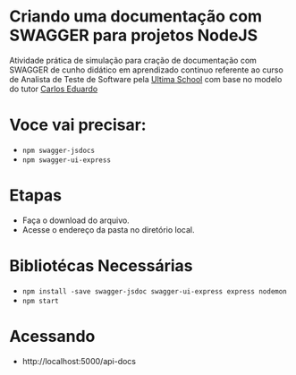# Criando uma documentação com SWAGGER para projetos NodeJS

Atividade prática de simulação para cração de documentação com SWAGGER de cunho didático em aprendizado continuo referente ao curso de Analista de Teste de Software pela [Ultima School](https://ultima.school/courses/) com base no modelo do tutor [Carlos Eduardo](https://github.com/carloseduardo1984/)


# Voce vai precisar: 

* `npm swagger-jsdocs`
* `npm swagger-ui-express` 

# Etapas

- Faça o download do arquivo.
- Acesse o endereço da pasta no diretório local.

# Bibliotécas Necessárias

- `npm install -save swagger-jsdoc swagger-ui-express express nodemon`
- `npm start`

# Acessando 

- http://localhost:5000/api-docs
